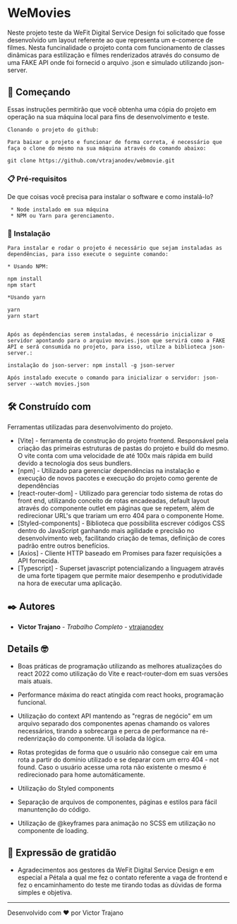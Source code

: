 # WeMovies

Neste projeto teste da WeFit Digital Service Design foi solicitado que fosse desenvolvido um layout referente ao que representa um e-comerce de filmes. Nesta funcinalidade o projeto conta com funcionamento de classes dinâmicas para estilização e filmes renderizados através do consumo de uma FAKE API onde foi fornecid o arquivo .json e simulado utilizando json-server. 

## 🚀 Começando

Essas instruções permitirão que você obtenha uma cópia do projeto em operação na sua máquina local para fins de desenvolvimento e teste.

```
Clonando o projeto do github:

Para baixar o projeto e funcionar de forma correta, é necessário que faça o clone do mesmo na sua máquina através do comando abaixo: 

git clone https://github.com/vtrajanodev/webmovie.git

```


### 📋 Pré-requisitos

De que coisas você precisa para instalar o software e como instalá-lo?

```
 * Node instalado em sua máquina
 * NPM ou Yarn para gerenciamento.

```

### 🔧 Instalação

```
Para instalar e rodar o projeto é necessário que sejam instaladas as dependências, para isso execute o seguinte comando:

* Usando NPM:

npm install
npm start

*Usando yarn

yarn
yarn start


Após as depêndencias serem instaladas, é necessário inicializar o servidor apontando para o arquivo movies.json que servirá como a FAKE API e será consumida no projeto, para isso, utilze a biblioteca json-server.:

instalação do json-server: npm install -g json-server

Após instalado execute o comando para inicializar o servidor: json-server --watch movies.json

```

## 🛠️ Construído com

Ferramentas utilizadas para desenvolvimento do projeto.

* [Vite] - ferramenta de construção do projeto frontend. Responsável pela criação das primeiras estruturas de pastas do projeto e build do mesmo. O vite conta com uma velocidade de até 100x mais rápida em build devido a tecnologia dos seus bundlers.
* [npm] - Utilizado para gerenciar dependências na instalação e execução de novos pacotes e execução do projeto como gerente de dependências
* [react-router-dom] - Utilizado para gerenciar todo sistema de rotas do front end, utilizando conceito de rotas encadeadas, default layout através do componente outlet em páginas que se repetem, além de redirecionar URL's que trariam um erro 404 para o componente Home.
* [Styled-components] - Biblioteca que possibilita escrever códigos CSS dentro do JavaScript ganhando mais agilidade e precisão no desenvolvimento web, facilitando criação de temas, definição de cores padrão entre outros benefícios.
* [Axios] - Cliente HTTP baseado em Promises para fazer requisições a API fornecida.
* [Typescript] - Superset javascript potencializando a linguagem através de uma forte tipagem que permite maior desempenho e produtividade na hora de executar uma aplicação.

## ✒️ Autores


* **Victor Trajano** - *Trabalho Completo* - [vtrajanodev](https://github.com/vtrajanodev)

## Details 🤓

* Boas práticas de programação utilizando as melhores atualizações do react 2022 como utilização do Vite e react-router-dom em suas versões mais atuais.

* Performance máxima do react atingida com react hooks, programação funcional.

* Utilização do context API mantendo as "regras de negócio" em um arquivo separado dos componentes apenas chamando os valores necessários, tirando a sobrecarga e perca de performance na ré-redenrização do componente. UI isolada da lógica.

* Rotas protegidas de forma que o usuário não consegue cair em uma rota a partir do domínio utilizado e se deparar com um erro 404 - not found. Caso o usuário acesse uma rota não existente o mesmo é redirecionado para home automáticamente. 

* Utilização do Styled components

* Separação de arquivos de componentes, páginas e estilos para fácil manuntenção do código.

* Utilização de @keyframes para animação no SCSS em utilização no componente de loading.

## 🎁 Expressão de gratidão

* Agradecimentos aos gestores da WeFit Digital Service Design e em especial a Pétala a qual me fez o contato referente a vaga de frontend e fez o encaminhamento do teste me tirando todas as dúvidas de forma simples e objetiva. 


---
Desenvolvido com ❤️ por Victor Trajano
